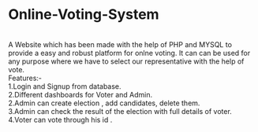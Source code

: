 # Online-Voting-System
<br>
A Website which has been made with the help of PHP and MYSQL to provide a easy and robust platform for onlne voting. It can can be used for any purpose where we have to select our representative with the help of vote. 
<br>
Features:-<br>
1.Login and Signup from database.<br>
2.Different dashboards for Voter and Admin.<br>
2.Admin can create election , add candidates, delete them.<br>
3.Admin can check the result of the election with full details of voter.<br>
4.Voter can vote through his id .<br>

